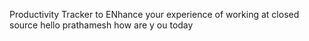 Productivity Tracker to ENhance your experience of working at closed source hello prathamesh how are y ou today